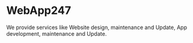 # WebApp247
We provide services like Website design, maintenance and Update,  App development, maintenance and Update.
